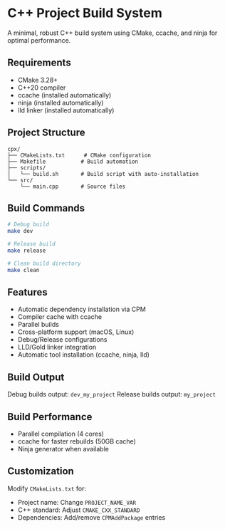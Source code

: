 # C++ Project Build System

A minimal, robust C++ build system using CMake, ccache, and ninja for optimal performance.

## Requirements

- CMake 3.28+
- C++20 compiler
- ccache (installed automatically)
- ninja (installed automatically)
- lld linker (installed automatically)

## Project Structure

```
cpx/
├── CMakeLists.txt      # CMake configuration
├── Makefile           # Build automation
├── scripts/
│   └── build.sh       # Build script with auto-installation
└── src/
    └── main.cpp       # Source files
```

## Build Commands

```bash
# Debug build
make dev

# Release build
make release

# Clean build directory
make clean
```

## Features

- Automatic dependency installation via CPM
- Compiler cache with ccache
- Parallel builds
- Cross-platform support (macOS, Linux)
- Debug/Release configurations
- LLD/Gold linker integration
- Automatic tool installation (ccache, ninja, lld)

## Build Output

Debug builds output: `dev_my_project`
Release builds output: `my_project`

## Build Performance

- Parallel compilation (4 cores)
- ccache for faster rebuilds (50GB cache)
- Ninja generator when available

## Customization

Modify `CMakeLists.txt` for:
- Project name: Change `PROJECT_NAME_VAR`
- C++ standard: Adjust `CMAKE_CXX_STANDARD`
- Dependencies: Add/remove `CPMAddPackage` entries
